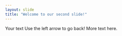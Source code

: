 ```yaml
---
layout: slide
title: "Welcome to our second slide!"
---
```

Your text
Use the left arrow to go back!
More text here.
